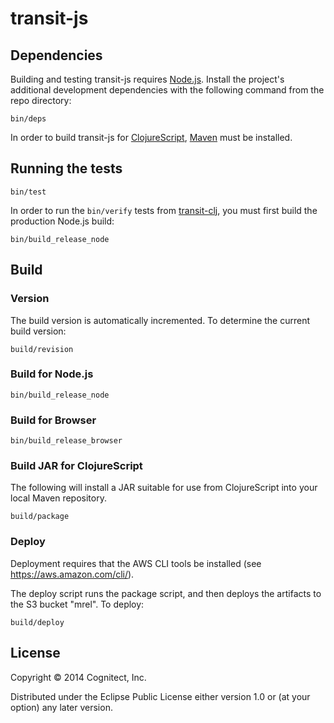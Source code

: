 # transit-js

## Dependencies

Building and testing transit-js requires
[Node.js](http://nodejs.org). Install the project's additional
development dependencies with the following command from the repo
directory:

```
bin/deps
```

In order to build transit-js for
[ClojureScript](http://github.com/clojure/clojurescript),
[Maven](http://maven.apache.org) must be installed.

## Running the tests

```
bin/test
```

In order to run the `bin/verify` tests from
[transit-clj](http://github.com/cognitect/transit-clj), you must first
build the production Node.js build:

```
bin/build_release_node
```

## Build

### Version

The build version is automatically incremented.  To determine the
current build version:

```
build/revision
```

### Build for Node.js

```
bin/build_release_node
```

### Build for Browser

```
bin/build_release_browser
```

### Build JAR for ClojureScript

The following will install a JAR suitable for use from ClojureScript
into your local Maven repository.

```
build/package
```

### Deploy

Deployment requires that the AWS CLI tools be installed (see
https://aws.amazon.com/cli/).

The deploy script runs the package script, and then deploys the
artifacts to the S3 bucket "mrel".  To deploy:

    build/deploy

## License

Copyright © 2014 Cognitect, Inc.

Distributed under the Eclipse Public License either version 1.0 or (at
your option) any later version.
